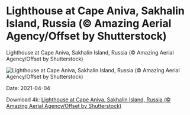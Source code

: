 # Lighthouse at Cape Aniva, Sakhalin Island, Russia (© Amazing Aerial Agency/Offset by Shutterstock)

Lighthouse at Cape Aniva, Sakhalin Island, Russia (© Amazing Aerial Agency/Offset by Shutterstock)

![Lighthouse at Cape Aniva, Sakhalin Island, Russia (© Amazing Aerial Agency/Offset by Shutterstock)](https://bing.com/th?id=OHR.AnivaLighthouse_EN-US8147045989_UHD.jpg&w=1024&h=576)

Date: 2021-04-04

Download 4k: [Lighthouse at Cape Aniva, Sakhalin Island, Russia (© Amazing Aerial Agency/Offset by Shutterstock)](https://bing.com/th?id=OHR.AnivaLighthouse_EN-US8147045989_UHD.jpg)


